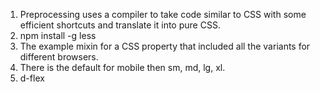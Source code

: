 1. Preprocessing uses a compiler to take code similar to CSS with some efficient shortcuts and translate it into pure CSS.
2. npm install -g less
3. The example mixin for a CSS property that included all the variants for different browsers.
4. There is the default for mobile then sm, md, lg, xl.
5. d-flex
